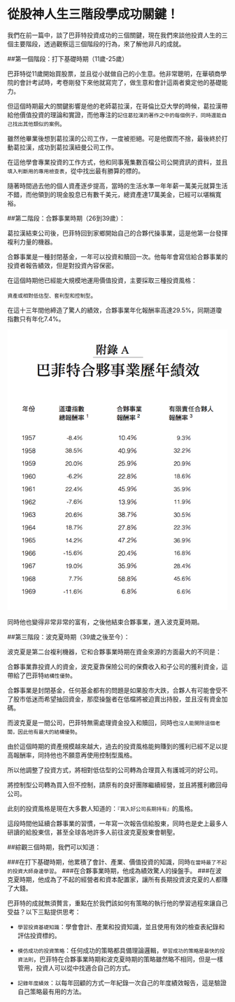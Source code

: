 # 從股神人生三階段學成功關鍵！


我們在前一篇中，談了巴菲特投資成功的三個關鍵，現在我們來談他投資人生的三個主要階段，透過觀察這三個階段的行為，來了解他非凡的成就。


##第一個階段：打下基礎時期（11歲-25歲）

巴菲特從11歲開始買股票，並且從小就做自己的小生意。他非常聰明，在華頓商學院的會計考試時，考卷剛發下來他就寫完了，做生意和會計這兩者奠定他的基礎能力。

但這個時期最大的關鍵影響是他的老師葛拉漢，在哥倫比亞大學的時候，葛拉漢帶給他價值投資的理論和實證，而他專注的`記住葛拉漢的著作之中的每個例子，同時還能自己找出其他類似的案例`。

雖然他畢業後想到葛拉漢的公司工作，一度被拒絕。可是他鍥而不捨，最後終於打動葛拉漢，成功到葛拉漢紐曼公司工作。

在這他學會專業投資的工作方式，他和同事蒐集數百檔公司公開資訊的資料，並且`填入判斷用的專用檢查表`，從中找出最有勝算的標的。

隨著時間過去他的個人資產逐步提高，當時的生活水準一年年薪一萬美元就算生活不錯，而他領到的現金股息已有數千美元，總資產達17萬美金，已經可以堪稱寬裕。


##第二階段：合夥事業時期（26到39歲）：

葛拉漢結束公司後，巴菲特回到家鄉開始自己的合夥代操事業，這是他第一台發揮複利力量的機器。

合夥事業是一種封閉基金，一年可以投資和贖回一次。他每年會寫信給合夥事業的投資者報告績效，但是對投資內容保密。

在這個時期他已經能大規模地運用價值投資，主要採取三種投資風格：

`資產或相對低估型、套利型和控制型`。

在這十三年間他締造了驚人的績效，合夥事業年化報酬率高達29.5%，同期道瓊指數只有年化7.4%。


![](images/2017-07-25-11.14.50.png) 


同時他也變得非常非常的富有，之後他結束合夥事業，進入波克夏時期。

##第三階段：波克夏時期（39歲之後至今）：

波克夏是第二台複利機器，它和合夥事業時期在資金來源的方面最大的不同是：

合夥事業靠投資人的資金，波克夏靠保險公司的保費收入和子公司的獲利資金，這帶給了巴菲特`結構性優勢`。

合夥事業是封閉基金，任何基金都有的問題是如果股市大跌，合夥人有可能會受不了股市低迷而希望抽回資金，那麼操盤者在低檔將被迫賣出持股，並且沒有資金加碼。

而波克夏是一間公司，巴菲特無需處理資金投入和贖回，同時也`沒人能開除這個老闆，因此他有最大的結構優勢`。

由於這個時期的資產規模越來越大，過去的投資風格能夠賺到的獲利已經不足以提高報酬率，同持他也不願意再使用控制型風格。

所以他調整了投資方式，將相對低估型的公司轉為合理買入有護城河的好公司。

將控制型公司轉為買入但不控制，請原有的良好團隊繼續經營，並且將獲利繳回母公司。

此刻的投資風格是現在大多數人知道的：`『買入好公司長期持有』`的風格。

這段時間他延續合夥事業的習慣，一年寫一次報告信給股東，同時也是史上最多人研讀的給股東信，甚至全球各地許多人前往波克夏股東會朝聖。

##綜觀三個時期，我們可以知道：

###在打下基礎時期，他累積了會計、產業、價值投資的知識，同時`在當時最了不起的投資大師身邊學習`。
###在合夥事業時期，他成為績效驚人的操盤手。
###在波克夏時期，他成為了不起的經營者和資本配置家，讓所有長期投資波克夏的人都賺了大錢。

巴菲特的成就無須贅言，重點在於我們該如何有策略的執行他的學習過程來讓自己受益？以下三點提供思考：

- `學習投資基礎知識`：學會會計、產業和投資知識，並且使用有效的檢查表紀錄和評估投資標的。

- `模仿成功的投資策略`：任何成功的策略都具備理論邏輯，`學習成功的策略是最快的投資法則`，巴菲特在合夥事業時期和波克夏時期的策略雖然略不相同，但是一樣管用，投資人可以從中找適合自己的方式。

- `記錄年度績效`：以每年回顧的方式一年紀錄一次自己的年度績效報告，這是驗證自己策略最有用的方法。